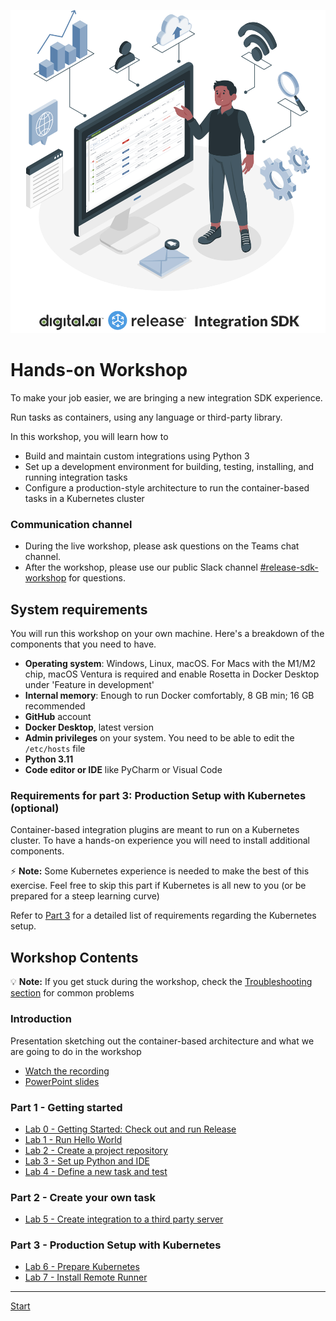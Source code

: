 ![Digital.ai Release Integration SDK](img/integration-sdk-logo.png)

# Hands-on Workshop

To make your job easier, we are bringing a new integration SDK experience.

Run tasks as containers, using any language or third-party library.

In this workshop, you will learn how to

* Build and maintain custom integrations using Python 3
* Set up a development environment for building, testing, installing, and running integration tasks
* Configure a production-style architecture to run the container-based tasks in a Kubernetes cluster

### Communication channel

* During the live workshop, please ask questions on the Teams chat channel.
* After the workshop, please use our public Slack channel [#release-sdk-workshop](https://u.digital.ai/4dx4f4s) for questions.

## System requirements

You will run this workshop on your own machine. Here's a breakdown of the components that you need to have.

* **Operating system**: Windows, Linux, macOS. For Macs with the M1/M2 chip, macOS Ventura is required and enable Rosetta in Docker Desktop under 'Feature in development'
* **Internal memory**: Enough to run Docker comfortably, 8 GB min; 16 GB recommended
* **GitHub** account
* **Docker Desktop**, latest version
* **Admin privileges** on your system. You need to be able to edit the `/etc/hosts` file
* **Python 3.11**
* **Code editor or IDE** like PyCharm or Visual Code

### Requirements for part 3: Production Setup with Kubernetes (optional)

Container-based integration plugins are meant to run on a Kubernetes cluster. To have a hands-on experience you will need to install additional components.

⚡️ **Note:** Some Kubernetes experience is needed to make the best of this exercise. Feel free to skip this part if Kubernetes is all new to you (or be prepared for a steep learning curve)

Refer to [Part 3](part-3/lab-6-prepare-for-kubernetes.md) for a detailed list of requirements regarding the Kubernetes setup.

## Workshop Contents

💡 **Note:** If you get stuck during the workshop, check the [Troubleshooting section](troubleshooting.md) for common problems

### Introduction
Presentation sketching out the container-based architecture and what we are going to do in the workshop

* [Watch the recording](https://u.digital.ai/7pdulhg)
* [PowerPoint slides](resources/Digitalai-Release-SDK-Introduction.pptx)

### Part 1 - Getting started

* [Lab 0 - Getting Started: Check out and run Release](part-1/lab-0-checkout-project-and-run-release.md)
* [Lab 1 - Run Hello World](part-1/lab-1-run-hello-world.md)
* [Lab 2 - Create a project repository](part-1/lab-2-create-project-repository.md)
* [Lab 3 - Set up Python and IDE](part-1/lab-3-setup-python-and-ide.md)
* [Lab 4 - Define a new task and test](part-1/lab-4-define-a-new-task-and-test.md)

### Part 2 - Create your own task

* [Lab 5 - Create integration to a third party server](part-2/lab-5-create-a-third-party-integration.md)

### Part 3 - Production Setup with Kubernetes

* [Lab 6 - Prepare Kubernetes](part-3/lab-6-prepare-for-kubernetes.md)
* [Lab 7 - Install Remote Runner](part-3/lab-7-install-remote-runner.md)

---

[Start](part-1/lab-0-checkout-project-and-run-release.md)
